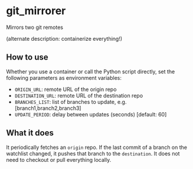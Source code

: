 # git_mirrorer

Mirrors two git remotes

(alternate description: containerize everything!)

## How to use

Whether you use a container or call the Python script directly, set the following parameters as environment variables:

* `ORIGIN_URL`: remote URL of the origin repo
* `DESTINATION_URL`: remote URL of the destination repo
* `BRANCHES_LIST`: list of branches to update, e.g. [branch1,branch2,branch3]
* `UPDATE_PERIOD`: delay between updates (seconds) [default: 60]

## What it does

It periodically fetches an `origin` repo. If the last commit of a branch on the watchlist changed, it pushes that branch to the `destination`. It does not need to checkout or pull everything locally.
